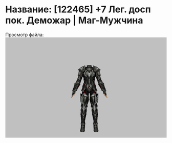 # Название: [122465] +7 Лег. досп пок. Деможар | Маг-Мужчина

Просмотр файла:
![p040034.png](p040034.png)